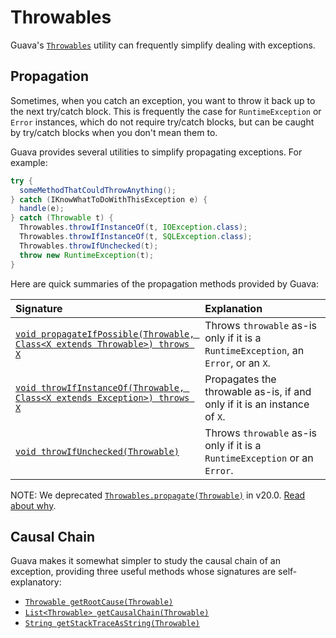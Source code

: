 # Throwables

<!-- TODO: rewrite with more examples -->

Guava's [`Throwables`] utility can frequently simplify dealing with exceptions.

## Propagation

Sometimes, when you catch an exception, you want to throw it back up to the next
try/catch block. This is frequently the case for `RuntimeException` or `Error`
instances, which do not require try/catch blocks, but can be caught by try/catch
blocks when you don't mean them to.

Guava provides several utilities to simplify propagating exceptions. For
example:

```java
try {
  someMethodThatCouldThrowAnything();
} catch (IKnowWhatToDoWithThisException e) {
  handle(e);
} catch (Throwable t) {
  Throwables.throwIfInstanceOf(t, IOException.class);
  Throwables.throwIfInstanceOf(t, SQLException.class);
  Throwables.throwIfUnchecked(t);
  throw new RuntimeException(t);
}
```

Here are quick summaries of the propagation methods provided by Guava:

| Signature                                                                    | Explanation                                                                         |
| :--------------------------------------------------------------------------- | :---------------------------------------------------------------------------------- |
| [`void propagateIfPossible(Throwable, Class<X extends Throwable>) throws X`] | Throws `throwable` as-is only if it is a `RuntimeException`, an `Error`, or an `X`. |
| [`void throwIfInstanceOf(Throwable, Class<X extends Exception>) throws X`]   | Propagates the throwable as-is, if and only if it is an instance of `X`.            |
| [`void throwIfUnchecked(Throwable)`]                                         | Throws `throwable` as-is only if it is a `RuntimeException` or an `Error`.          |

NOTE: We deprecated [`Throwables.propagate(Throwable)`] in v20.0.
[Read about why](https://github.com/google/guava/wiki/Why-we-deprecated-Throwables.propagate).

## Causal Chain

Guava makes it somewhat simpler to study the causal chain of an exception,
providing three useful methods whose signatures are self-explanatory:

*   [`Throwable getRootCause(Throwable)`]
*   [`List<Throwable> getCausalChain(Throwable)`]
*   [`String getStackTraceAsString(Throwable)`]

[`Futures.get`]: https://guava.dev/releases/snapshot/api/docs/com/google/common/util/concurrent/Futures.html#getUnchecked-java.util.concurrent.Future-
[`List<Throwable> getCausalChain(Throwable)`]: https://guava.dev/releases/snapshot/api/docs/com/google/common/base/Throwables.html#getCausalChain-java.lang.Throwable-
[multicatch]: http://docs.oracle.com/javase/7/docs/technotes/guides/language/catch-multiple.html
[`String getStackTraceAsString(Throwable)`]: https://guava.dev/releases/snapshot/api/docs/com/google/common/base/Throwables.html#getStackTraceAsString-java.lang.Throwable-
[`Throwable getRootCause(Throwable)`]: https://guava.dev/releases/snapshot/api/docs/com/google/common/base/Throwables.html#getRootCause-java.lang.Throwable-
[`Throwables`]: https://guava.dev/releases/snapshot/api/docs/com/google/common/base/Throwables.html
[`Throwables.propagate(Throwable)`]: https://guava.dev/releases/snapshot/api/docs/com/google/common/base/Throwables.html#propagate-java.lang.Throwable-
[`void propagateIfPossible(Throwable, Class<X extends Throwable>) throws X`]: https://guava.dev/releases/snapshot/api/docs/com/google/common/base/Throwables.html#propagateIfPossible-java.lang.Throwable-java.lang.Class-
[`void throwIfInstanceOf(Throwable, Class<X extends Exception>) throws X`]: https://guava.dev/releases/snapshot/api/docs/com/google/common/base/Throwables.html#throwIfInstanceOf-java.lang.Throwable-java.lang.Class-
[`void throwIfUnchecked(Throwable)`]: https://guava.dev/releases/snapshot/api/docs/com/google/common/base/Throwables.html#throwIfUnchecked-java.lang.Throwable-
